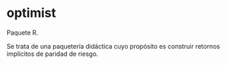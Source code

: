 # optimist

Paquete R.

Se trata de una paquetería didáctica cuyo propósito es construir retornos implícitos de paridad de riesgo.
